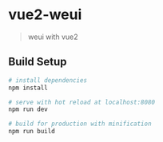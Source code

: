 # vue2-weui

> weui with vue2

## Build Setup

``` bash
# install dependencies
npm install

# serve with hot reload at localhost:8080
npm run dev

# build for production with minification
npm run build
```

